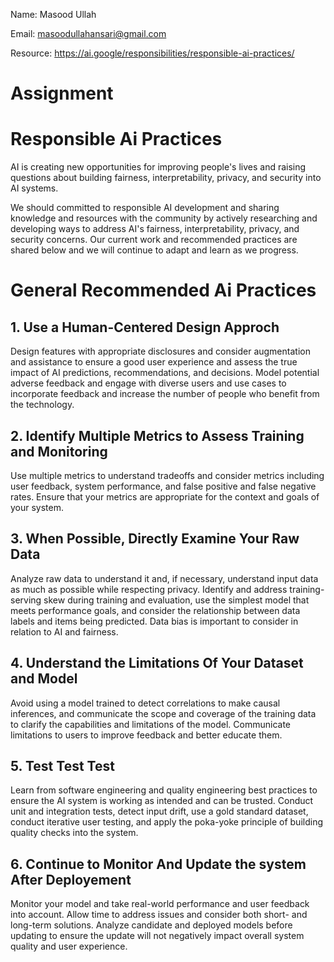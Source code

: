 Name: Masood Ullah

Email: <masoodullahansari@gmail.com>

Resource: <https://ai.google/responsibilities/responsible-ai-practices/>

# Assignment 

# **Responsible Ai Practices**
AI is creating new opportunities for improving people's lives and raising questions about building fairness, interpretability, privacy, and security into AI systems.

We should committed to responsible AI development and sharing knowledge and resources with the community by actively researching and developing ways to address AI's fairness, interpretability, privacy, and security concerns. Our current work and recommended practices are shared below and we will continue to adapt and learn as we progress.

# **General Recommended Ai Practices**
## 1. **Use a Human-Centered Design Approch**
Design features with appropriate disclosures and consider augmentation and assistance to ensure a good user experience and assess the true impact of AI predictions, recommendations, and decisions. Model potential adverse feedback and engage with diverse users and use cases to incorporate feedback and increase the number of people who benefit from the technology.
## 2. **Identify Multiple Metrics to Assess Training and Monitoring**
Use multiple metrics to understand tradeoffs and consider metrics including user feedback, system performance, and false positive and false negative rates. Ensure that your metrics are appropriate for the context and goals of your system.
## 3. **When Possible, Directly Examine Your Raw Data**
Analyze raw data to understand it and, if necessary, understand input data as much as possible while respecting privacy. Identify and address training-serving skew during training and evaluation, use the simplest model that meets performance goals, and consider the relationship between data labels and items being predicted. Data bias is important to consider in relation to AI and fairness.
## 4. **Understand the Limitations Of Your Dataset and Model**
Avoid using a model trained to detect correlations to make causal inferences, and communicate the scope and coverage of the training data to clarify the capabilities and limitations of the model. Communicate limitations to users to improve feedback and better educate them.
## 5. **Test Test Test**
Learn from software engineering and quality engineering best practices to ensure the AI system is working as intended and can be trusted. Conduct unit and integration tests, detect input drift, use a gold standard dataset, conduct iterative user testing, and apply the poka-yoke principle of building quality checks into the system.
## 6. **Continue to Monitor And Update the system After Deployement**
Monitor your model and take real-world performance and user feedback into account. Allow time to address issues and consider both short- and long-term solutions. Analyze candidate and deployed models before updating to ensure the update will not negatively impact overall system quality and user experience.
